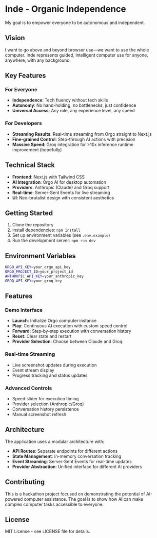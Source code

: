 # Inde - Organic Independence

My goal is to empower everyone to be autonomous and independent.

## Vision

I want to go above and beyond browser use—we want to use the whole computer. Inde represents guided, intelligent computer use for anyone, anywhere, with any background.

## Key Features

### For Everyone
- **Independence**: Tech fluency without tech skills
- **Autonomy**: No hand-holding, no bottlenecks, just confidence
- **Universal Access**: Any role, any experience level, any speed

### For Developers
- **Streaming Results**: Real-time streaming from Orgo straight to Next.js
- **Fine-grained Control**: Step-through AI actions with precision
- **Massive Speed**: Groq integration for >10x inference runtime improvement (hopefully)

## Technical Stack

- **Frontend**: Next.js with Tailwind CSS
- **AI Integration**: Orgo AI for desktop automation
- **Providers**: Anthropic (Claude) and Groq support
- **Real-time**: Server-Sent Events for live streaming
- **UI**: Neo-brutalist design with consistent aesthetics

## Getting Started

1. Clone the repository
2. Install dependencies: `npm install`
3. Set up environment variables (see `.env.example`)
4. Run the development server: `npm run dev`

## Environment Variables

```bash
ORGO_API_KEY=your_orgo_api_key
ORGO_PROJECT_ID=your_project_id
ANTHROPIC_API_KEY=your_anthropic_key
GROQ_API_KEY=your_groq_key
```

## Features

### Demo Interface
- **Launch**: Initialize Orgo computer instance
- **Play**: Continuous AI execution with custom speed control
- **Forward**: Step-by-step execution with conversation history
- **Reset**: Clear state and restart
- **Provider Selection**: Choose between Claude and Groq

### Real-time Streaming
- Live screenshot updates during execution
- Event stream display
- Progress tracking and status updates

### Advanced Controls
- Speed slider for execution timing
- Provider selection (Anthropic/Groq)
- Conversation history persistence
- Manual screenshot refresh

## Architecture

The application uses a modular architecture with:
- **API Routes**: Separate endpoints for different actions
- **State Management**: In-memory conversation tracking
- **Event Streaming**: Server-Sent Events for real-time updates
- **Provider Abstraction**: Unified interface for different AI providers

## Contributing

This is a hackathon project focused on demonstrating the potential of AI-powered computer assistance. The goal is to show how AI can make complex computer tasks accessible to everyone.

## License

MIT License - see LICENSE file for details.